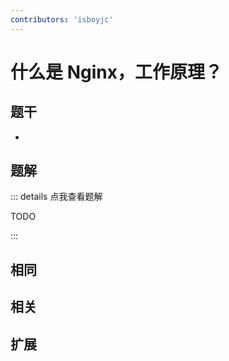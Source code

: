 ```yaml
---
contributors: 'isboyjc'
---
```


# 什么是 Nginx，工作原理？

## 题干

- 



## 题解

::: details 点我查看题解

  TODO

:::



## 相同


## 相关


## 扩展

